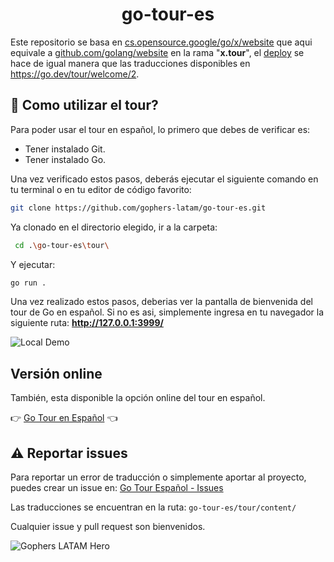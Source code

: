 <h1 align="center">go-tour-es</h1>

Este repositorio se basa en [cs.opensource.google/go/x/website](https://cs.opensource.google/go/x/website)
que aqui equivale a [github.com/golang/website](https://github.com/golang/website)
en la rama "**x.tour**", el [deploy](https://go-tour-lat.appspot.com/) se hace
de igual manera que las traducciones disponibles en
https://go.dev/tour/welcome/2.

## 🤔 Como utilizar el tour?

Para poder usar el tour en español, lo primero que debes de verificar es:

- Tener instalado Git.
- Tener instalado Go.

Una vez verificado estos pasos, deberás ejecutar el siguiente comando en tu
terminal o en tu editor de código favorito:

```sh
git clone https://github.com/gophers-latam/go-tour-es.git
```

Ya clonado en el directorio elegido, ir a la carpeta:

```sh
 cd .\go-tour-es\tour\
```

Y ejecutar:

```sh
go run .
```

Una vez realizado estos pasos, deberias ver la pantalla de bienvenida del tour
de Go en español. Si no es asi, simplemente ingresa en tu navegador la siguiente
ruta: **http://127.0.0.1:3999/**

![Local Demo](https://github.com/gophers-latam/go-tour-es/assets/73196303/9144abac-bafe-42dc-9ba1-d819aaa6e515)

## Versión online

También, esta disponible la opción online del tour en español.

👉 [Go Tour en Español](https://go-tour-lat.appspot.com/) 👈

## ⚠️ Reportar issues

Para reportar un error de traducción o simplemente aportar al proyecto, puedes
crear un issue en: [Go Tour Español - Issues](https://github.com/gophers-latam/go-tour-es/issues)

Las traducciones se encuentran en la ruta: `go-tour-es/tour/content/`

Cualquier issue y pull request son bienvenidos.

![Gophers LATAM Hero](https://github.com/gophers-latam/go-tour-es/assets/73196303/e15fcc7e-6635-469a-9b17-bc9b50db373c)
